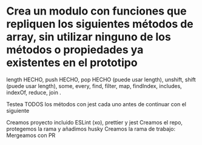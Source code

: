 # Crea un modulo con funciones que repliquen los siguientes métodos de array, sin utilizar ninguno de los métodos o propiedades ya existentes en el prototipo

length HECHO,
push HECHO,
pop HECHO (puede usar length),
unshift,
shift (puede usar length),
some,
every,
find,
filter,
map,
findIndex,
includes,
indexOf,
reduce,
join
.

Testea TODOS los métodos con jest
cada uno antes de continuar con el siguiente

Creamos proyecto incluido ESLint (xo), prettier y jest
Creamos el repo, protegemos la rama y añadimos husky
Creamos la rama de trabajo:
Mergeamos con PR
